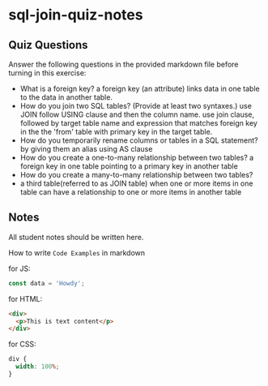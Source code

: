 # sql-join-quiz-notes

## Quiz Questions

Answer the following questions in the provided markdown file before turning in this exercise:

- What is a foreign key?
  a foreign key (an attribute) links data in one table to the data in another table.
- How do you join two SQL tables? (Provide at least two syntaxes.)
  use JOIN follow USING clause and then the column name.
  use join clause, followed by target table name and expression that matches foreign key in the the 'from' table with primary key in the target table.
- How do you temporarily rename columns or tables in a SQL statement?
  by giving them an alias using AS clause
- How do you create a one-to-many relationship between two tables?
  a foreign key in one table pointing to a primary key in another table
- How do you create a many-to-many relationship between two tables?
- a third table(referred to as JOIN table)
  when one or more items in one table can have a relationship to one or more items in another table

## Notes

All student notes should be written here.

How to write `Code Examples` in markdown

for JS:

```javascript
const data = 'Howdy';
```

for HTML:

```html
<div>
  <p>This is text content</p>
</div>
```

for CSS:

```css
div {
  width: 100%;
}
```

